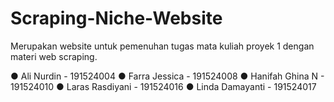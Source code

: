 # Scraping-Niche-Website

Merupakan website untuk pemenuhan tugas mata kuliah proyek 1 dengan materi web scraping.

●	Ali Nurdin		    - 191524004
●	Farra Jessica		  - 191524008
●	Hanifah Ghina N		- 191524010
●	Laras Rasdiyani		- 191524016
●	Linda Damayanti		- 191524017
